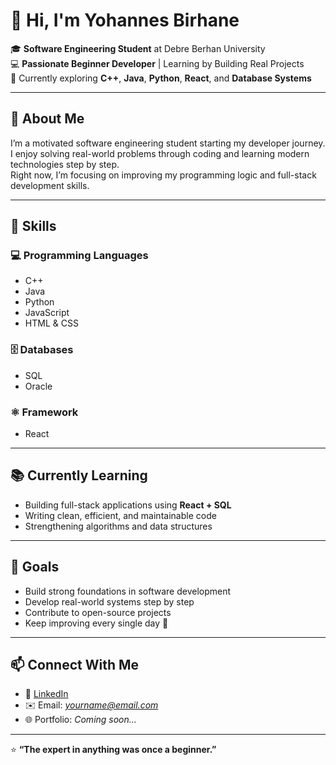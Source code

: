 # 👋 Hi, I'm Yohannes Birhane  

🎓 **Software Engineering Student** at Debre Berhan University  
💻 **Passionate Beginner Developer** | Learning by Building Real Projects  
🌱 Currently exploring **C++**, **Java**, **Python**, **React**, and **Database Systems**

---

## 🚀 About Me
I’m a motivated software engineering student starting my developer journey.  
I enjoy solving real-world problems through coding and learning modern technologies step by step.  
Right now, I’m focusing on improving my programming logic and full-stack development skills.

---

## 🧠 Skills

### 💻 Programming Languages
- C++  
- Java  
- Python  
- JavaScript  
- HTML & CSS  

### 🗄️ Databases
- SQL  
- Oracle  

### ⚛️ Framework
- React  

---

## 📚 Currently Learning
- Building full-stack applications using **React + SQL**
- Writing clean, efficient, and maintainable code
- Strengthening algorithms and data structures

---

## 🎯 Goals
- Build strong foundations in software development  
- Develop real-world systems step by step  
- Contribute to open-source projects  
- Keep improving every single day 🚀

---

## 📫 Connect With Me
- 💼 [LinkedIn](#)  
- ✉️ Email: *yourname@email.com*  
- 🌐 Portfolio: *Coming soon...*

---

⭐ **“The expert in anything was once a beginner.”**  

